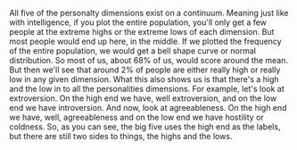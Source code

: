 All five of the personalty dimensions exist on a continuum. Meaning just like
with intelligence, if you plot the entire population, you'll only get a few
people at the extreme highs or the extreme lows of each dimension. But most
people would end up here, in the middle. If we plotted the frequency of the
entire population, we would get a bell shape curve or normal distribution. So
most of us, about 68% of us, would score around the mean. But then we'll see
that around 2% of people are either really high or really low in any given
dimension. What this also shows us is that there's a high and the low in to all
the personalities dimensions. For example, let's look at extroversion. On the
high end we have, well extroversion, and on the low end we have introversion.
And now, look at agreeableness. On the high end we have, well, agreeableness
and on the low end we have hostility or coldness. So, as you can see, the big
five uses the high end as the labels, but there are still two sides to things,
the highs and the lows.
